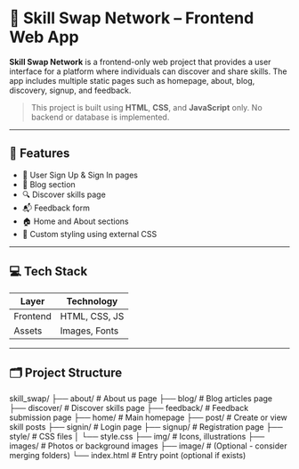 # 🤝 Skill Swap Network – Frontend Web App

**Skill Swap Network** is a frontend-only web project that provides a user interface for a platform where individuals can discover and share skills. The app includes multiple static pages such as homepage, about, blog, discovery, signup, and feedback.

> This project is built using **HTML**, **CSS**, and **JavaScript** only. No backend or database is implemented.

---

## 🌟 Features

- 👤 User Sign Up & Sign In pages
- 📝 Blog section
- 🔍 Discover skills page
- 📬 Feedback form
- 🏠 Home and About sections
- 🎨 Custom styling using external CSS

---

## 💻 Tech Stack

| Layer    | Technology     |
|----------|----------------|
| Frontend | HTML, CSS, JS  |
| Assets   | Images, Fonts  |

---

## 🗂 Project Structure


skill_swap/
├── about/ # About us page
├── blog/ # Blog articles page
├── discover/ # Discover skills page
├── feedback/ # Feedback submission page
├── home/ # Main homepage
├── post/ # Create or view skill posts
├── signin/ # Login page
├── signup/ # Registration page
├── style/ # CSS files
│ └── style.css
├── img/ # Icons, illustrations
├── images/ # Photos or background images
├── image/ # (Optional - consider merging folders)
└── index.html # Entry point (optional if exists)

